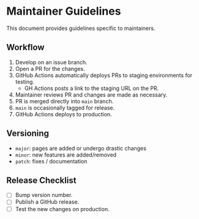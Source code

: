 # Maintainer Guidelines

This document provides guidelines specific to maintainers.

## Workflow

1. Develop on an issue branch.
2. Open a PR for the changes.
3. GitHub Actions automatically deploys PRs to staging environments for testing.
   - GH Actions posts a link to the staging URL on the PR.
4. Maintainer reviews PR and changes are made as necessary.
5. PR is merged directly into `main` branch.
6. `main` is occasionally tagged for release.
7. GitHub Actions deploys to production.

## Versioning

* `major`: pages are added or undergo drastic changes
* `minor`: new features are added/removed
* `patch`: fixes / documentation

## Release Checklist

- [ ] Bump version number.
- [ ] Publish a GitHub release.
- [ ] Test the new changes on production.
